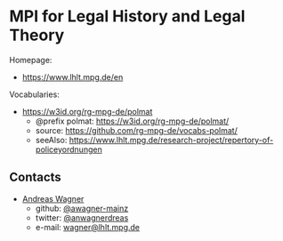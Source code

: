 # MPI for Legal History and Legal Theory

Homepage:

* <https://www.lhlt.mpg.de/en>

Vocabularies:

* <https://w3id.org/rg-mpg-de/polmat>
  * @prefix polmat: <https://w3id.org/rg-mpg-de/polmat/>
  * source: <https://github.com/rg-mpg-de/vocabs-polmat/>
  * seeAlso: <https://www.lhlt.mpg.de/research-project/repertory-of-policeyordnungen>

## Contacts

* [Andreas Wagner](https://www.lhlt.mpg.de/wagner/en)
  * github: [@awagner-mainz](https://github.com/awagner-mainz)
  * twitter: [@anwagnerdreas](https://twitter.com/anwagnerdreas)
  * e-mail: [wagner@lhlt.mpg.de](mailto:wagner@lhlt.mpg.de)
